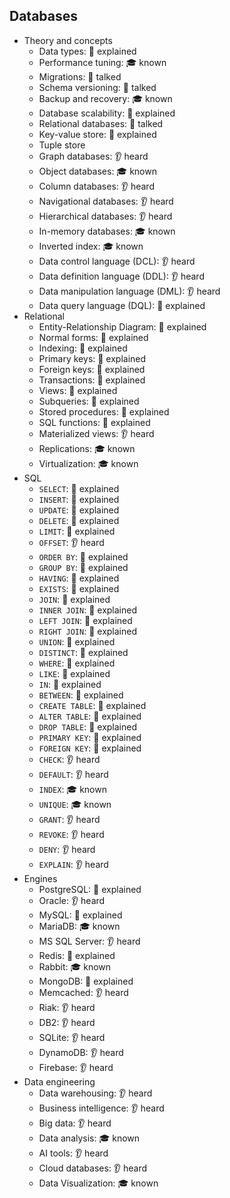 ## Databases

- Theory and concepts
  - Data types: 🙋 explained
  - Performance tuning: 🎓 known
  - Migrations: 📢 talked
  - Schema versioning: 📢 talked
  - Backup and recovery: 🎓 known
  - Database scalability: 🙋 explained
  - Relational databases: 📢 talked
  - Key-value store: 🙋 explained
  - Tuple store
  - Graph databases: 👂 heard
  - Object databases: 🎓 known
  - Column databases: 👂 heard
  - Navigational databases: 👂 heard
  - Hierarchical databases: 👂 heard
  - In-memory databases: 🎓 known
  - Inverted index: 🎓 known
  - Data control language (DCL): 👂 heard
  - Data definition language (DDL): 👂 heard
  - Data manipulation language (DML): 👂 heard
  - Data query language (DQL): 🙋 explained
- Relational
  - Entity-Relationship Diagram: 🙋 explained
  - Normal forms: 🙋 explained
  - Indexing: 🙋 explained
  - Primary keys: 🙋 explained
  - Foreign keys: 🙋 explained
  - Transactions: 🙋 explained
  - Views: 🙋 explained
  - Subqueries: 🙋 explained
  - Stored procedures: 🙋 explained
  - SQL functions: 🙋 explained
  - Materialized views: 👂 heard
  - Replications: 🎓 known
  - Virtualization: 🎓 known
- SQL
  - `SELECT`: 🙋 explained
  - `INSERT`: 🙋 explained
  - `UPDATE`: 🙋 explained
  - `DELETE`: 🙋 explained
  - `LIMIT`: 🙋 explained
  - `OFFSET`: 👂 heard
  - `ORDER BY`: 🙋 explained
  - `GROUP BY`: 🙋 explained
  - `HAVING`: 🙋 explained
  - `EXISTS`: 🙋 explained
  - `JOIN`: 🙋 explained
  - `INNER JOIN`: 🙋 explained
  - `LEFT JOIN`: 🙋 explained
  - `RIGHT JOIN`: 🙋 explained
  - `UNION`: 🙋 explained
  - `DISTINCT`: 🙋 explained
  - `WHERE`: 🙋 explained
  - `LIKE`: 🙋 explained
  - `IN`: 🙋 explained
  - `BETWEEN`: 🙋 explained
  - `CREATE TABLE`: 🙋 explained
  - `ALTER TABLE`: 🙋 explained
  - `DROP TABLE`: 🙋 explained
  - `PRIMARY KEY`: 🙋 explained
  - `FOREIGN KEY`: 🙋 explained
  - `CHECK`: 👂 heard
  - `DEFAULT`: 👂 heard
  - `INDEX`: 🎓 known
  - `UNIQUE`: 🎓 known
  - `GRANT`: 👂 heard
  - `REVOKE`: 👂 heard
  - `DENY`: 👂 heard
  - `EXPLAIN`: 👂 heard
- Engines
  - PostgreSQL: 🙋 explained
  - Oracle: 👂 heard
  - MySQL: 🙋 explained
  - MariaDB: 🎓 known
  - MS SQL Server: 👂 heard
  - Redis: 🙋 explained
  - Rabbit: 🎓 known
  - MongoDB: 🙋 explained
  - Memcached: 👂 heard
  - Riak: 👂 heard
  - DB2: 👂 heard
  - SQLite: 👂 heard
  - DynamoDB: 👂 heard
  - Firebase: 👂 heard
- Data engineering
  - Data warehousing: 👂 heard
  - Business intelligence: 👂 heard
  - Big data: 👂 heard
  - Data analysis: 🎓 known
  - AI tools: 👂 heard
  - Cloud databases: 👂 heard
  - Data Visualization: 🎓 known
